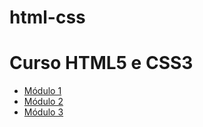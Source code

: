 # html-css
<!DOCTYPE html>
<html lang="pt-BR">
<body>
  <h1>Curso HTML5 e CSS3</h1>
  <ul>
    <li><a href="modulo1/index.html">Módulo 1</a></li>
    <li><a href="modulo2/index.html">Módulo 2</a></li>
    <li><a href="modulo3/index.html">Módulo 3</a></li>
  </ul>
</body>
</html>
